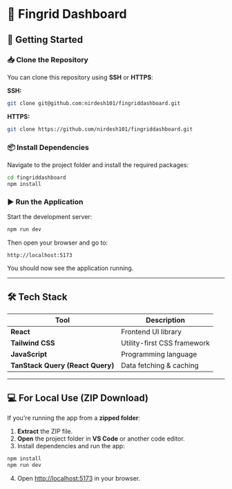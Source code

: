 # 🔌 Fingrid Dashboard

## 🚀 Getting Started

### 📥 Clone the Repository

You can clone this repository using **SSH** or **HTTPS**:

**SSH:**

```bash
git clone git@github.com:nirdesh101/fingriddashboard.git
```

**HTTPS:**

```bash
git clone https://github.com/nirdesh101/fingriddashboard.git
```

### 📦 Install Dependencies

Navigate to the project folder and install the required packages:

```bash
cd fingriddashboard
npm install
```

### ▶️ Run the Application

Start the development server:

```bash
npm run dev
```

Then open your browser and go to:

```
http://localhost:5173
```

You should now see the application running.

---

## 🛠️ Tech Stack

| Tool                             | Description                 |
| -------------------------------- | --------------------------- |
| **React**                        | Frontend UI library         |
| **Tailwind CSS**                 | Utility-first CSS framework |
| **JavaScript**                   | Programming language        |
| **TanStack Query (React Query)** | Data fetching & caching     |

---

## 💻 For Local Use (ZIP Download)

If you're running the app from a **zipped folder**:

1. **Extract** the ZIP file.
2. **Open** the project folder in **VS Code** or another code editor.
3. Install dependencies and run the app:

```bash
npm install
npm run dev
```

4. Open [http://localhost:5173](http://localhost:5173) in your browser.

